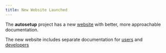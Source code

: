 ```yaml
---
title: New Website Launched
---
```


The **autosetup** project has a new [website](http://msteveb.github.io/autosetup/)
with better, more approachable documentation.

The new website includes separate documentation for [users](/user/) and [developers](/developer/)
